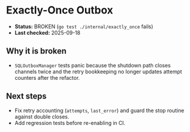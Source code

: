 # Exactly-Once Outbox

- **Status:** BROKEN (`go test ./internal/exactly_once` fails)
- **Last checked:** 2025-09-18

## Why it is broken
- `SQLOutboxManager` tests panic because the shutdown path closes channels twice and the retry bookkeeping no longer updates attempt counters after the refactor.

## Next steps
- Fix retry accounting (`attempts`, `last_error`) and guard the stop routine against double closes.
- Add regression tests before re-enabling in CI.
